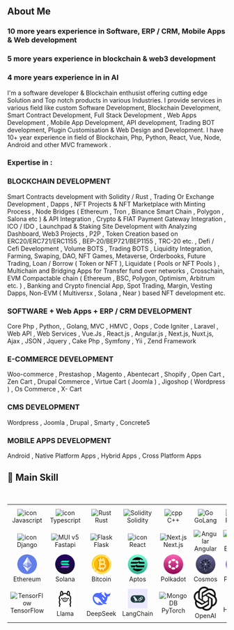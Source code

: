 ## About Me

### 10 more years experience in Software, ERP / CRM, Mobile Apps & Web development
### 5 more years experience in blockchain & web3 development
### 4 more years experience in in AI

I'm a software developer & Blockchain enthusist offering cutting edge Solution and Top notch products in various Industries. I provide services in various field like custom Software Development, Blockchain Development, Smart Contract Development, Full Stack Development , Web Apps Development , Mobile App Development, API development, Trading BOT development, Plugin Customisation & Web Design and Development. I have 10+ year experience in field of Blockchain, Php, Python, React, Vue, Node, Android and other MVC framework .

### Expertise in :

### BLOCKCHAIN DEVELOPMENT

Smart Contracts development with Solidity / Rust , Trading Or Exchange Development , Dapps , NFT Projects & NFT Marketplace with Minting Process , Node Bridges ( Ethereum , Tron , Binance Smart Chain , Polygon , Salona etc ) & API Integration , Crypto & FIAT Payment Gateway Integration , ICO / IDO , Launchpad & Staking Site Development with Analyzing Dashboard, Web3 Projects , P2P , Token Creation based on ERC20/ERC721/ERC1155 , BEP-20/BEP721/BEP1155 , TRC-20 etc. , Defi / Cefi Development , Volume BOTS , Trading BOTS , Liquidity Integration, Farming, Swaping, DAO, NFT Games, Metaverse, Orderbooks, Future Trading, Loan / Borrow ( Token or NFT ), Liquidate ( Pools or NFT Pools ) , Multichain and Bridging Apps for Transfer fund over networks , Crosschain, EVM Compactable chain ( Ethereum , BSC, Polygon, Optimism, Arbitrum etc. ) , Banking and Crypto finencial App, Spot Trading, Margin, Vesting Dapps, Non-EVM ( Multiversx , Solana , Near ) based NFT development etc.

### SOFTWARE + Web Apps + ERP / CRM DEVELOPMENT

Core Php , Python, , Golang, MVC , HMVC , Oops , Code Igniter , Laravel , Web API , Web Services , Vue.Js , React.js , Angular.js , Next.js, Nuxt.js, Ajax , JSON , Jquery , Cake Php , Symfony , Yii , Zend Framework

### E-COMMERCE DEVELOPMENT

Woo-commerce , Prestashop , Magento , Abentecart , Shopify , Open Cart , Zen Cart , Drupal Commerce , Virtue Cart ( Joomla ) , Jigoshop ( Wordpress ) , Os Commerce , X- Cart

### CMS DEVELOPMENT

Wordpress , Joomla , Drupal , Smarty , Concrete5

### MOBILE APPS DEVELOPMENT

Android , Native Platform Apps , Hybrid Apps , Cross Platform Apps

##  🥇 Main Skill

<br />

<table align="center">
<!-- skill -->
  <tr>
    <td align="center" width="90">
      <img src="https://techstack-generator.vercel.app/js-icon.svg" alt="icon" width="55" height="55" />
      <br>Javascript
    </td>
    <td align="center" width="90">
      <img src="https://techstack-generator.vercel.app/ts-icon.svg" alt="icon" width="55" height="55" />
      <br>Typescript
    </td>
    <td align="center" width="90">
      <img src="https://skillicons.dev/icons?i=rust" width="45" height="45" alt="Rust" />
      <br>Rust
    </td>
     <td align="center" width="90">
      <img src="https://skillicons.dev/icons?i=solidity" width="45" height="45" alt="Solidity" />
      <br>Solidity
    </td>
    <td align="center" width="90">
      <img src="https://skillicons.dev/icons?i=cpp" width="45" height="45" alt="cpp" />
      <br>C++
    </td>
    <td align="center" width="90">
      <img src="https://skillicons.dev/icons?i=go" width="45" height="45" alt="Go" />
      <br>GoLang
    </td>
    <td align="center" width="90">
      <img src="https://techstack-generator.vercel.app/python-icon.svg" alt="icon" width="55" height="55" />
      <br>Python
    </td>
    <td align="center" width="90">
      <img src="https://skillicons.dev/icons?i=php" width="45" height="45" alt="php" />
      <br>PHP
    </td>
    <td align="center" width="90">
      <img src="https://skillicons.dev/icons?i=ruby" width="45" height="45" alt="Ruby" />
      <br>Ruby
    </td>
    <td align="center" width="90">
      <img src="https://skillicons.dev/icons?i=java" width="45" height="45" alt="java" />
      <br>java
    </td>
  </tr>
<!-- framework -->
<tr>
<td align="center" width="90">
      <img src="https://techstack-generator.vercel.app/django-icon.svg" alt="icon" width="55" height="55" />
      <br>Django
    </td>
    <td align="center" width="90">
      <img src="https://skillicons.dev/icons?i=fastapi" width="45" height="45" alt="MUI v5" />
      <br>Fastapi
    </td>
    <td align="center" width="90">
      <img src="https://skillicons.dev/icons?i=flask" width="45" height="45" alt="Flask" />
      <br>Flask
    </td>
    <td align="center" width="90">
      <img src="https://techstack-generator.vercel.app/react-icon.svg" alt="icon" width="55" height="55" />
      <br>React
    </td>
    <td align="center" width="90">
      <img src="https://skillicons.dev/icons?i=nextjs" width="45" height="45" alt="Next.js" />
      <br>Next.js
    </td>
    <td align="center" width="90">
      <img src="https://skillicons.dev/icons?i=angular" width="45" height="45" alt="Angular" />
      <br>Angular
    </td>
    <td align="center" width="90">
      <img src="https://skillicons.dev/icons?i=express" width="45" height="45" alt="Express" />
      <br>Express
    </td>
    <td align="center" width="90">
      <img src="https://skillicons.dev/icons?i=nodejs" width="45" height="45" alt="nodejs" />
      <br>Nodejs
    </td>
        <td align="center" width="90">
      <img src="https://skillicons.dev/icons?i=nestjs" width="45" height="45" alt="nestjs" />
      <br>Nestjs
    </td>
    <td align="center" width="90">
      <img src="https://skillicons.dev/icons?i=laravel" width="45" height="45" alt="Laravel" />
      <br>Laravel
    </td>
  </tr>
<!-- common -->
<!-- network -->
<tr>
  <td align="center" width="90">
      <img src="./icons/ethereum.png" height="45" >
      <br>Ethereum
    </td>
    <td align="center" width="90">
      <img src="./icons/solana.png" height="45" >
      <br>Solana
    </td>
    <td align="center" width="90">
      <img src="./icons/bitcoin.png" height="45" >
      <br>Bitcoin
    </td>
    <td align="center" width="90">
      <img src="./icons/aptos1.png" height="45" >
      <br>Aptos
    </td>
    <td align="center" width="90">
      <img src="./icons/polkadot1.png" height="45" >
      <br>Polkadot
    </td>
    <td align="center" width="90">
      <img src="./icons/cosmos.png" height="45" >
      <br>Cosmos
    </td>
    <td align="center" width="90">
      <img src="./icons/polygon1.png" height="45" >
      <br>Polygon
    </td>
    <td align="center" width="90">
      <img src="./icons/ton.png" height="45" >
      <br>Ton
    </td>
    <td align="center" width="90">
      <img src="./icons/trx.png" height="45" >
      <br>Tron
    </td>
    <td align="center" width="90">
      <img src="./icons/sui.png" height="45" >
      <br>Sui
    </td>
  </tr>
  <tr>
    <td align="center" width="90">
      <img src="https://skillicons.dev/icons?i=tensorflow" width="45" height="45" alt="TensorFlow" />
      <br>TensorFlow
    </td>
    <td align="center" width="90">
      <img src="./icons/llama.png" width="45" height="45" alt="binance" />
      <br>Llama
    </td>
    <td align="center" width="90">
      <img src="./icons/deepseek.png" width="45" height="45" alt="Flutter" />
      <br>DeepSeek
    </td>
    <td align="center" width="90">
      <img src="./icons/langchain.jpg" width="45" height="45" alt="MUI v5" />
      <br>LangChain
    </td>
    <td align="center" width="90">
      <img src="https://skillicons.dev/icons?i=pytorch" width="45" height="45" alt="MongoDB" />
      <br>PyTorch
    </td>
    <td align="center" width="90">
      <img src="./icons/openai.svg" alt="icon" width="55" height="55" />
      <br>OpenAI
    </td>
    <td align="center" width="90">
      <img src="./icons/huggingface.png" width="45" height="45" alt="PostgreSQL" />
      <br>Hugging Face
    </td>
    <td align="center" width="90">
      <img src="./icons/keras.svg" width="45" height="45" alt="SQLite" />
      <br>Keras
    </td>
    <td align="center" width="90">
      <img src="https://techstack-generator.vercel.app/mysql-icon.svg" width="45" height="45" alt="nestjs" />
      <br>SQL
    </td>
    <td align="center" width="90">
      <img src="https://skillicons.dev/icons?i=mongodb" width="45" height="45" alt="svelte" />
      <br>MongoDB
    </td>
  </tr>
  
</table>
